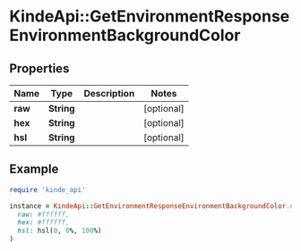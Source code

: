 # KindeApi::GetEnvironmentResponseEnvironmentBackgroundColor

## Properties

| Name | Type | Description | Notes |
| ---- | ---- | ----------- | ----- |
| **raw** | **String** |  | [optional] |
| **hex** | **String** |  | [optional] |
| **hsl** | **String** |  | [optional] |

## Example

```ruby
require 'kinde_api'

instance = KindeApi::GetEnvironmentResponseEnvironmentBackgroundColor.new(
  raw: #ffffff,
  hex: #ffffff,
  hsl: hsl(0, 0%, 100%)
)
```


